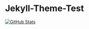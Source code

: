 # Jekyll-Theme-Test


[![GitHub Stats](https://github-readme-stats.vercel.app/api?username=Chetan-Raut&repo=YourRepositoryName&show_icons=true&locale=en)](https://github.com/Chetan-Raut/Chetan-Raut)
